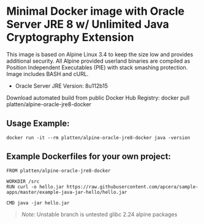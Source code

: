 # Minimal Docker image with Oracle Server JRE 8 w/ Unlimited Java Cryptography Extension

This image is based on Alpine Linux 3.4 to keep the size low and provides additional security.
All Alpine provided userland binaries are compiled as Position Independent Executables (PIE)
with stack smashing protection. Image includes BASH and cURL.

* Oracle Server JRE Version: 8u112b15

Download automated build from public Docker Hub Registry: docker pull platten/alpine-oracle-jre8-docker

## Usage Example:
` docker run -it --rm platten/alpine-oracle-jre8-docker java -version `

## Example Dockerfiles for your own project:

```
FROM platten/alpine-oracle-jre8-docker

WORKDIR /src
RUN curl -o hello.jar https://raw.githubusercontent.com/apcera/sample-apps/master/example-java-jar-hello/hello.jar

CMD java -jar hello.jar
```

> *Note:* Unstable branch is untested glibc 2.24 alpine packages